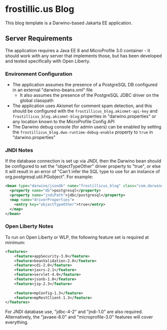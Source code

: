 # frostillic.us Blog

This blog template is a Darwino-based Jakarta EE application.

## Server Requirements

The application requires a Java EE 8 and MicroProfile 3.0 container - it should work with any server that implements those, but has been developed and tested specifically with Open Liberty.

### Environment Configuration

- The application assumes the presence of a PostgreSQL DB configured in an external "darwino-beans.xml" file
  - It also assumes the presence of the PostgreSQL JDBC driver on the global classpath
- The application uses Akismet for comment spam detection, and this should be configured with the `frostillicus_blog.akismet-api-key` and `frostillicus_blog.akismet-blog` properties in "darwino.properties" or any location known to the MicroProfile Config API
- The Darwino debug console (for admin users) can be enabled by setting the `frostillicus_blog.dwo-runtime-debug-enable` property to `true` in "darwino.properties"

### JNDI Notes

If the database connection is set up via JNDI, then the Darwino bean should be configured to set the "objectTypeOther" driver property to "true", or else it will result in an error of "Can't infer the SQL type to use for an instance of org.postgresql.util.PGobject". For example:

```xml
<bean type="darwino/jsondb" name="frostillicus_blog" class="com.darwino.config.jsonstore.JsonDbJndi">
  <property name="db">postgresql</property>
  <property name="jndiPath">jdbc/postgresql</property>
  <map name="driverProperties">
    <entry key="objectTypeOther">true</entry>
  </map>
</bean>
```

### Open Liberty Notes

To run on Open Liberty or WLP, the following feature set is required at minimum:

```xml
<features>
    <feature>appSecurity-3.0</feature>
    <feature>beanValidation-2.0</feature>
    <feature>cdi-2.0</feature>
    <feature>jaxrs-2.1</feature>
    <feature>servlet-4.0</feature>
    <feature>jsonb-1.0</feature>
    <feature>jsp-2.3</feature>
    
    <feature>mpConfig-1.3</feature>
    <feature>mpRestClient-1.3</feature>
</features>
```

For JNDI database use, "jdbc-4-2" and "jndi-1.0" are also required. Alternatively, the "javaee-8.0" and "microprofile-3.0" features will cover everything.